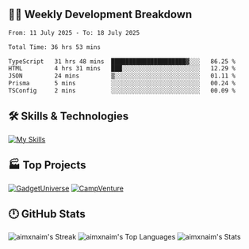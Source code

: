 

## 🧑‍💻 Weekly Development Breakdown

<!--START_SECTION:waka-->

```txt
From: 11 July 2025 - To: 18 July 2025

Total Time: 36 hrs 53 mins

TypeScript   31 hrs 48 mins  █████████████████████▓░░░   86.25 %
HTML         4 hrs 31 mins   ███░░░░░░░░░░░░░░░░░░░░░░   12.29 %
JSON         24 mins         ▒░░░░░░░░░░░░░░░░░░░░░░░░   01.11 %
Prisma       5 mins          ░░░░░░░░░░░░░░░░░░░░░░░░░   00.24 %
TSConfig     2 mins          ░░░░░░░░░░░░░░░░░░░░░░░░░   00.09 %
```

<!--END_SECTION:waka-->

## 🛠️ Skills & Technologies

[![My Skills](https://skillicons.dev/icons?i=angular,react,docker,mongodb,nodejs,express,github,bootstrap,prisma,postman,postgres&perline=8)](https://skillicons.dev)

## 🏭 Top Projects

[![GadgetUniverse](https://github-readme-stats.vercel.app/api/pin/?username=aimxnaim&repo=GadgetUniverse&theme=tokyonight&show_icons=true&hide_border=true)](https://github.com/aimxnaim/GadgetUniverse)
[![CampVenture](https://github-readme-stats.vercel.app/api/pin/?username=aimxnaim&repo=CampVenture&theme=tokyonight&show_icons=true&hide_border=true)](https://github.com/aimxnaim/CampVenture)

## 🕛 GitHub Stats

![aimxnaim's Streak](https://streak-stats.demolab.com?user=aimxnaim&theme=tokyonight&show_icons=true&hide_border=true)
![aimxnaim's Top Languages](https://github-readme-stats.vercel.app/api/top-langs/?username=aimxnaim&theme=tokyonight&show_icons=true&hide_border=true&layout=compact)
![aimxnaim's Stats](https://github-readme-stats.vercel.app/api?username=aimxnaim&theme=tokyonight&show_icons=true&hide_border=true&count_private=true)





